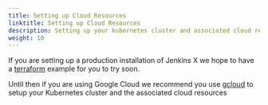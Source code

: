 ```yaml
---
title: Setting up Cloud Resources
linktitle: Setting up Cloud Resources
description: Setting up your kubernetes cluster and associated cloud resources 
weight: 10
---
```


If you are setting up a production installation of Jenkins X we hope to have a [terraform](/docs/labs/boot/getting-started/cloud/terraform/) example for you to try soon.

Until then if you are using Google Cloud we recommend you use [gcloud](/docs/labs/boot/getting-started/cloud/gcloud/) to setup your Kubernetes cluster and the associated cloud resources


